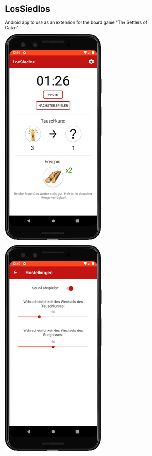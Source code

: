 # LosSiedlos
Android app to use as an extension for the board game "The Settlers of Catan"

![Main](https://raw.githubusercontent.com/laibold/LosSiedlos/master/images/main.png "Main")

![Settings](https://raw.githubusercontent.com/laibold/LosSiedlos/master/images/settings.png "Settings")
